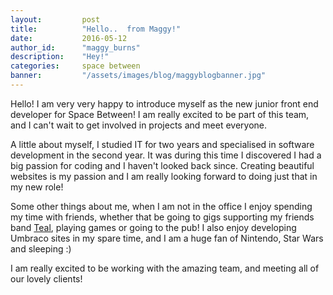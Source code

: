 ```yaml
---
layout:         post
title:          "Hello..  from Maggy!"
date:           2016-05-12
author_id:      "maggy_burns"
description:    "Hey!"
categories:     space between
banner:         "/assets/images/blog/maggyblogbanner.jpg"
---
```


Hello! I am very very happy to introduce myself as the new junior front end developer for Space Between! I am really excited to be part of this team, and I can't wait to get involved in projects and meet everyone.

A little about myself, I studied IT for two years and specialised in software development in the second year. It was during this time I discovered I had a big passion for coding and I haven't looked back since. Creating beautiful websites is my passion and I am really looking forward to doing just that in my new role! 

Some other things about me, when I am not in the office I enjoy spending my time with friends, whether that be going to gigs supporting my friends band [Teal](https://tealmusick.bandcamp.com), playing games or going to the pub! I also enjoy developing Umbraco sites in my spare time, and I am a huge fan of Nintendo, Star Wars and sleeping :)

I am really excited to be working with the amazing team, and meeting all of our lovely clients!

